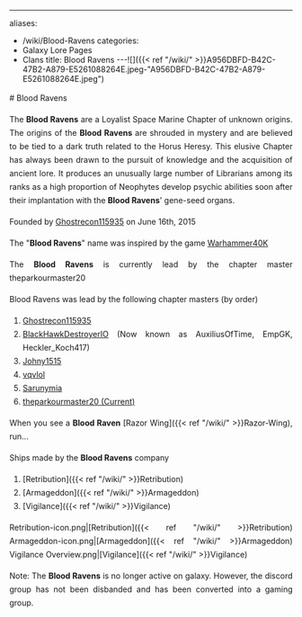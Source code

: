 ---
aliases:
- /wiki/Blood-Ravens
categories:
- Galaxy Lore Pages
- Clans
title: Blood Ravens
---![]({{< ref "/wiki/" >}}A956DBFD-B42C-47B2-A879-E5261088264E.jpeg-"A956DBFD-B42C-47B2-A879-E5261088264E.jpeg")

<div align="justify" class="cardcontainer" style="font-size: 14px; line-height: 24px;">
# Blood Ravens

The **Blood Ravens** are a Loyalist Space Marine Chapter of unknown origins. The origins of the **Blood Ravens** are shrouded in mystery and are believed to be tied to a dark truth related to the Horus Heresy. This elusive Chapter has always been drawn to the pursuit of knowledge and the acquisition of ancient lore. It produces an unusually large number of Librarians among its ranks as a high proportion of Neophytes develop psychic abilities soon after their implantation with the **Blood Ravens**' gene-seed organs.

Founded by [Ghostrecon115935](https://www.roblox.com/users/50491821/profile) on June 16th, 2015

The "**Blood Ravens**" name was inspired by the game [Warhammer40K](https://warhammer40k.fandom.com/wiki/Warhammer_40k_Wiki)

The **Blood Ravens** is currently lead by the chapter master theparkourmaster20

Blood Ravens was lead by the following chapter masters (by order)

1.  [Ghostrecon115935](https://www.roblox.com/users/50491821/profile)
2.  [BlackHawkDestroyerIO](https://www.roblox.com/users/70261613/profile) (Now known as AuxiliusOfTime, EmpGK, Heckler_Koch417)
3.  [Johny1515](https://www.roblox.com/users/41282525/profile)
4.  [vqvlol](https://www.roblox.com/users/83381995/profile)
5.  [Sarunymia](https://www.roblox.com/users/31803005/profile)
6.  [theparkourmaster20 (Current)](https://www.roblox.com/users/163571306/profile)

When you see a **Blood Raven** [Razor Wing]({{< ref "/wiki/" >}}Razor-Wing), run...

Ships made by the **Blood Ravens** company

1.  [Retribution]({{< ref "/wiki/" >}}Retribution)
2.  [Armageddon]({{< ref "/wiki/" >}}Armageddon)
3.  [Vigilance]({{< ref "/wiki/" >}}Vigilance)

Retribution-icon.png|[Retribution]({{< ref "/wiki/" >}}Retribution) Armageddon-icon.png|[Armageddon]({{< ref "/wiki/" >}}Armageddon) Vigilance Overview.png|[Vigilance]({{< ref "/wiki/" >}}Vigilance)

Note: The **Blood Ravens** is no longer active on galaxy. However, the discord group has not been disbanded and has been converted into a gaming group.

</div>